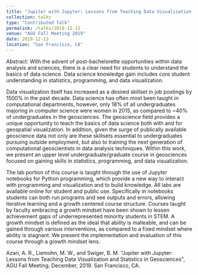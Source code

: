 ```yaml
---
title: "Jupiter with Jupyter: Lessons from Teaching Data Visualization and Statistics in Geosciences"
collection: talks
type: "Contributed Talk"
permalink: /talks/2019-12-13
venue: "AGU Fall Meeting 2019"
date: 2019-12-13
location: "San Francisco, CA"
---
```


Abstract: With the advent of post-bachelorette opportunities within data analysis and sciences, there is a clear need for students to understand the basics of data science. Data science knowledge gain includes core student understanding in statistics, programming, and data visualization. 

Data visualization itself has increased as a desired skillset in job postings by 1500% in the past decade. Data science has often most been taught in computational departments, however, only 18% of all undergraduates majoring in computer science were women in 2015, as compared to ~40% of undergraduates in the geosciences. The geoscience field provides a unique opportunity to teach the basics of data science both with and for geospatial visualization. In addition, given the surge of publically available geoscience data not only are these skillsets essential to undergraduates pursuing outside employment, but also to training the next generation of computational geoscientists in data analysis techniques. Within this work, we present an upper level undergraduate/graduate course in geosciences focused on gaining skills in statistics, programming, and data visualization.

The lab portion of this course is taught through the use of Jupyter notebooks for Python programming, which provide a new way to interact with programming and visualization and to build knowledge. All labs are available online for student and public use. Specifically in notebooks students can both run programs and see outputs and errors, allowing iterative learning and a growth centered course structure. Courses taught by faculty embracing a growth mindset have been shown to lessen achievement gaps of underrepresented minority students in STEM. A growth mindset is defined as the ideal that ability is malleable, and can be gained through various interventions, as compared to a fixed mindset where ability is stagnant. We present the implementation and evaluation of this course through a growth mindset lens.

Azari, A. R., Liemohn, M. W., and Swiger, B. M. "Jupiter with Jupyter: Lessons from Teaching Data Visualization and Statistics in Geosciences", AGU Fall Meeting. December, 2019. San Francisco, CA.

